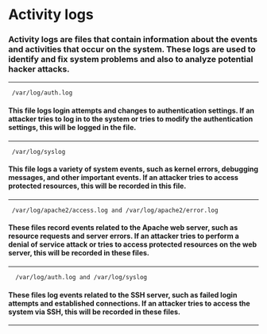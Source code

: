 # Activity logs

### Activity logs are files that contain information about the events and activities that occur on the system. These logs are used to identify and fix system problems and also to analyze potential hacker attacks.

---

     /var/log/auth.log

#### This file logs login attempts and changes to authentication settings. If an attacker tries to log in to the system or tries to modify the authentication settings, this will be logged in the file.

---

     /var/log/syslog

#### This file logs a variety of system events, such as kernel errors, debugging messages, and other important events. If an attacker tries to access protected resources, this will be recorded in this file.

---

     /var/log/apache2/access.log and /var/log/apache2/error.log

#### These files record events related to the Apache web server, such as resource requests and server errors. If an attacker tries to perform a denial of service attack or tries to access protected resources on the web server, this will be recorded in these files.

---

      /var/log/auth.log and /var/log/syslog

#### These files log events related to the SSH server, such as failed login attempts and established connections. If an attacker tries to access the system via SSH, this will be recorded in these files.

---
